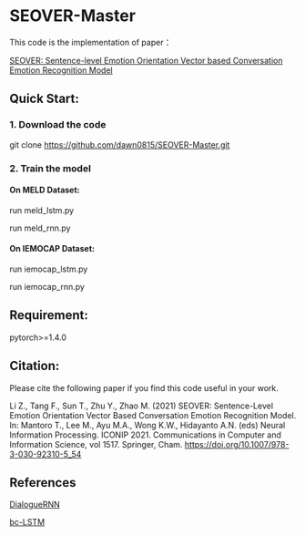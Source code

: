 # SEOVER-Master
This code is the implementation of paper：

[SEOVER: Sentence-level Emotion Orientation Vector based Conversation Emotion Recognition Model](https://link.springer.com/chapter/10.1007/978-3-030-92310-5_54)

## Quick Start:

### 1. Download the code

git clone https://github.com/dawn0815/SEOVER-Master.git

### 2. Train the model

#### On MELD Dataset:

run meld_lstm.py

run meld_rnn.py

####  On IEMOCAP Dataset:

run iemocap_lstm.py

run iemocap_rnn.py

## Requirement:

pytorch>=1.4.0

## Citation:

Please cite the following paper if you find this code useful in your work.

Li Z., Tang F., Sun T., Zhu Y., Zhao M. (2021) SEOVER: Sentence-Level Emotion Orientation Vector Based Conversation Emotion Recognition Model. In: Mantoro T., Lee M., Ayu M.A., Wong K.W., Hidayanto A.N. (eds) Neural Information Processing. ICONIP 2021. Communications in Computer and Information Science, vol 1517. Springer, Cham. https://doi.org/10.1007/978-3-030-92310-5_54

## References

[DialogueRNN](https://github.com/declare-lab/conv-emotion/tree/master/DialogueRNN)

[bc-LSTM](https://github.com/declare-lab/conv-emotion/tree/master/bc-LSTM)
